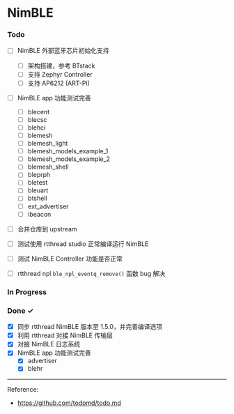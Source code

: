# NimBLE

### Todo
- [ ] NimBLE 外部蓝牙芯片初始化支持
  - [ ] 架构搭建，参考 BTstack
  - [ ] 支持 Zephyr Controller
  - [ ] 支持 AP6212 (ART-Pi)

- [ ] NimBLE app 功能测试完善
  - [ ] blecent
  - [ ] blecsc
  - [ ] blehci
  - [ ] blemesh
  - [ ] blemesh_light
  - [ ] blemesh_models_example_1
  - [ ] blemesh_models_example_2
  - [ ] blemesh_shell
  - [ ] bleprph
  - [ ] bletest
  - [ ] bleuart
  - [ ] btshell
  - [ ] ext_advertiser
  - [ ] ibeacon

- [ ] 合并仓库到 upstream
- [ ] 测试使用 rtthread studio 正常编译运行 NimBLE
- [ ] 测试 NimBLE Controller 功能是否正常
- [ ] rtthread npl `ble_npl_eventq_remove()` 函数 bug 解决


### In Progress


### Done ✓

- [x] 同步 rtthread NimBLE 版本至 1.5.0，并完善编译选项
- [x] 利用 rtthread 对接 NimBLE 传输层
- [x] 对接 NimBLE 日志系统
- [x] NimBLE app 功能测试完善
  - [x] advertiser
  - [x] blehr

----

Reference:

- https://github.com/todomd/todo.md

